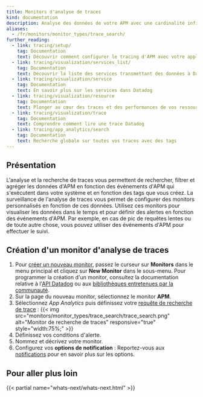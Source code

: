 ```yaml
---
title: Monitors d'analyse de traces
kind: documentation
description: Analyse des données de votre APM avec une cardinalité infinie
aliases:
  - /fr/monitors/monitor_types/trace_search/
further_reading:
  - link: tracing/setup/
    tag: Documentation
    text: Découvrir comment configurer le tracing d'APM avec votre application
  - link: tracing/visualization/services_list/
    tag: Documentation
    text: Découvrir la liste des services transmettant des données à Datadog
  - link: tracing/visualization/service
    tag: Documentation
    text: En savoir plus sur les services dans Datadog
  - link: tracing/visualization/resource
    tag: Documentation
    text: Plonger au cœur des traces et des performances de vos ressources
  - link: tracing/visualization/trace
    tag: Documentation
    text: Comprendre comment lire une trace Datadog
  - link: tracing/app_analytics/search
    tag: Documentation
    text: Recherche globale sur toutes vos traces avec des tags
---
```

## Présentation

L'analyse et la recherche de traces vous permettent de rechercher, filtrer et agréger les données d'APM en fonction des événements d'APM qui s'exécutent dans votre système et en fonction des tags que vous créez. La surveillance de l'analyse de traces vous permet de configurer des monitors personnalisés en fonction de ces données. Utilisez ces monitors pour visualiser les données dans le temps et pour définir des alertes en fonction des événements d'APM. Par exemple, en cas de pic de requêtes lentes ou de toute autre chose, vous pouvez utiliser des événements d'APM pour effectuer le suivi.

## Création d'un monitor d'analyse de traces

1. Pour [créer un nouveau monitor][1], passez le curseur sur **Monitors** dans le menu principal et cliquez sur **New Monitor** dans le sous-menu. Pour programmer la création d'un monitor, consultez la documentation relative à l'[API Datadog][2] ou aux [bibliothèques entretenues par la communauté][3].
2. Sur la page du nouveau monitor, sélectionnez le monitor **APM**.
3. Sélectionnez *App Analytics* puis définissez votre [requête de recherche de trace][4] :
    {{< img src="monitors/monitor_types/trace_search/trace_search.png" alt="Monitor de recherche de traces" responsive="true" style="width:75%;" >}}
4. Définissez vos conditions d'alerte.
5. Nommez et décrivez votre monitor.
6. Configurez vos **options de notification** :
    Reportez-vous aux [notifications][5] pour en savoir plus sur les options.

## Pour aller plus loin

{{< partial name="whats-next/whats-next.html" >}}

[1]: https://app.datadoghq.com/monitors#/create
[2]: /fr/api/#monitors
[3]: /fr/developers/libraries/#managing-monitors
[4]: /fr/tracing/app_analytics/search
[5]: /fr/monitors/notifications